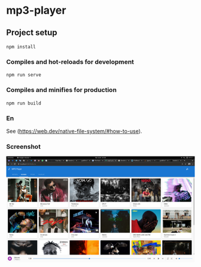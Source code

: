 # mp3-player

## Project setup
```
npm install
```

### Compiles and hot-reloads for development
```
npm run serve
```

### Compiles and minifies for production
```
npm run build
```

### En
See (https://web.dev/native-file-system/#how-to-use).

### Screenshot
![screenshot](https://github.com/fabricenyonato/mp3-player/blob/master/screenshot.png)
